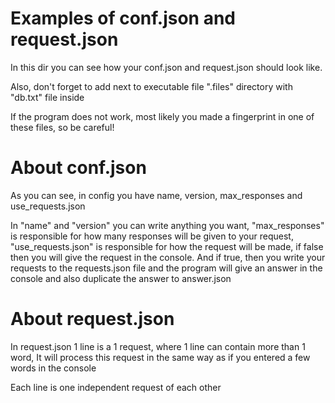 # Examples of conf.json and request.json
In this dir you can see how your conf.json and request.json should look like.

Also, don't forget to add next to executable file ".files" directory with "db.txt" file inside

If the program does not work, most likely you made a fingerprint in one of these files, so be careful!

# About conf.json
As you can see, in config you have name, version, max_responses and use_requests.json

In "name" and "version" you can write anything you want, "max_responses" is responsible for how many responses will be given to your request, "use_requests.json" is responsible for how the request will be made, if false then you will give the request in the console. And if true, then you write your requests to the requests.json file and the program will give an answer in the console and also duplicate the answer to answer.json

# About request.json

In request.json 1 line is a 1 request, where 1 line can contain more than 1 word, It will process this request in the same way as if you entered a few words in the console

Each line is one independent request of each other